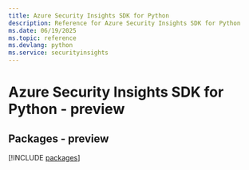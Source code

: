 ```yaml
---
title: Azure Security Insights SDK for Python
description: Reference for Azure Security Insights SDK for Python
ms.date: 06/19/2025
ms.topic: reference
ms.devlang: python
ms.service: securityinsights
---
```

# Azure Security Insights SDK for Python - preview
## Packages - preview
[!INCLUDE [packages](security-insights-index.md)]